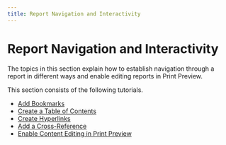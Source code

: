 ```yaml
---
title: Report Navigation and Interactivity
---
```

# Report Navigation and Interactivity
The topics in this section explain how to establish navigation through a report in different ways and enable editing reports in Print Preview.

This section consists of the following tutorials.
* [Add Bookmarks](report-navigation-and-interactivity/add-bookmarks.md)
* [Create a Table of Contents](report-navigation-and-interactivity/create-a-table-of-contents.md)
* [Create Hyperlinks](report-navigation-and-interactivity/create-hyperlinks.md)
* [Add a Cross-Reference](report-navigation-and-interactivity/add-a-cross-reference.md)
* [Enable Content Editing in Print Preview](report-navigation-and-interactivity/enable-content-editing-in-print-preview.md)
